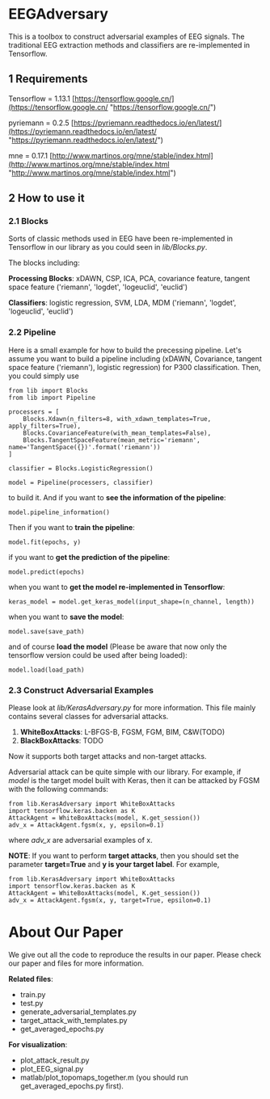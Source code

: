 # EEGAdversary
This is a toolbox to construct adversarial examples of EEG signals. The traditional EEG extraction methods and classifiers are re-implemented in Tensorflow.

## 1 Requirements

Tensorflow = 1.13.1 [https://tensorflow.google.cn/](https://tensorflow.google.cn/ "https://tensorflow.google.cn/")

pyriemann = 0.2.5 [https://pyriemann.readthedocs.io/en/latest/](https://pyriemann.readthedocs.io/en/latest/ "https://pyriemann.readthedocs.io/en/latest/")

mne = 0.17.1 [http://www.martinos.org/mne/stable/index.html](http://www.martinos.org/mne/stable/index.html "http://www.martinos.org/mne/stable/index.html")


## 2 How to use it

### 2.1 Blocks

Sorts of classic methods used in EEG have been re-implemented in Tensorflow in our library as you could seen in *lib/Blocks.py*. 

The blocks including:

**Processing Blocks**: xDAWN, CSP, ICA, PCA, covariance feature, tangent space feature ('riemann', 'logdet', 'logeuclid', 'euclid')

**Classifiers**: logistic regression, SVM, LDA, MDM ('riemann', 'logdet', 'logeuclid', 'euclid')

### 2.2 Pipeline

Here is a small example for how to build the precessing pipeline. Let's assume you want to build a pipeline including (xDAWN, Covariance, tangent space feature ('riemann'), logistic regression) for P300 classification. Then, you could simply use

    from lib import Blocks
    from lib import Pipeline
    
    processers = [
	    Blocks.Xdawn(n_filters=8, with_xdawn_templates=True, apply_filters=True),
	    Blocks.CovarianceFeature(with_mean_templates=False),
	    Blocks.TangentSpaceFeature(mean_metric='riemann', name='TangentSpace({})'.format('riemann'))
    ]
    
    classifier = Blocks.LogisticRegression()
    
    model = Pipeline(processers, classifier)

to build it. And if you want to **see the information of the pipeline**:

	model.pipeline_information()

Then if you want to **train the pipeline**:
	
	model.fit(epochs, y)

if you want to **get the prediction of the pipeline**:

	model.predict(epochs)

when you want to **get the model re-implemented in Tensorflow**:

	keras_model = model.get_keras_model(input_shape=(n_channel, length))

when you want to **save the model**:
	
	model.save(save_path)

and of course **load the model** (Please be aware that now only the tensorflow version could be used after being loaded):

	model.load(load_path)

### 2.3 Construct Adversarial Examples

Please look at *lib/KerasAdversary.py* for more information. This file mainly contains several classes for adversarial attacks.

1. **WhiteBoxAttacks**: L-BFGS-B, FGSM, FGM, BIM, C&W(TODO)
2. **BlackBoxAttacks**: TODO

Now it supports both target attacks and non-target attacks.

Adversarial attack can be quite simple with our library. For example, if *model* is the target model built with Keras, then it can be attacked by FGSM with the following commands:
	
	from lib.KerasAdversary import WhiteBoxAttacks
	import tensorflow.keras.backen as K	
	AttackAgent = WhiteBoxAttacks(model, K.get_session())
	adv_x = AttackAgent.fgsm(x, y, epsilon=0.1)

where *adv_x* are adversarial examples of x.

**NOTE**: If you want to perform **target attacks**, then you should set the parameter **target=True** and **y is your target label**. For example,

	from lib.KerasAdversary import WhiteBoxAttacks
	import tensorflow.keras.backen as K	
	AttackAgent = WhiteBoxAttacks(model, K.get_session())
	adv_x = AttackAgent.fgsm(x, y, target=True, epsilon=0.1)

# About Our Paper

We give out all the code to reproduce the results in our paper. Please check our paper and files for more information.

**Related files**:

- train.py
- test.py
- generate_adversarial_templates.py
- target_attack_with_templates.py
- get_averaged_epochs.py

**For visualization**:

- plot_attack_result.py
- plot_EEG_signal.py
- matlab/plot_topomaps_together.m (you should run get_averaged_epochs.py first).

